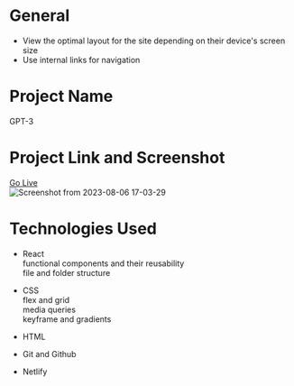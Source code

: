 # General
- View the optimal layout for the site depending on their device's screen size  
- Use internal links for navigation
  
# Project Name
GPT-3

# Project Link and Screenshot
[Go Live](https://gpt-3-deployed.netlify.app/)  
![Screenshot from 2023-08-06 17-03-29](https://github.com/bokhuuu/GPT-3/assets/126252413/6612da45-8d45-4cf0-8672-1475a2576c7a)

# Technologies Used
- React    
functional components and their reusability    
file and folder structure    

- CSS  
  flex and grid  
  media queries  
  keyframe and gradients    

- HTML    
- Git and Github  
- Netlify  




